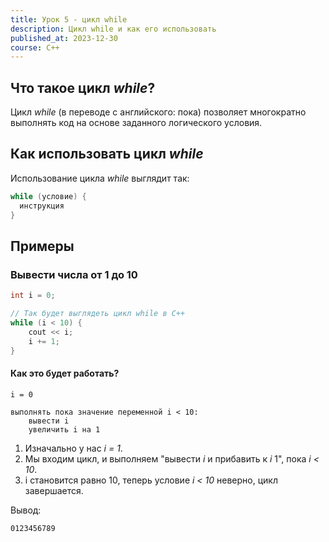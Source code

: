 ```yaml
---
title: Урок 5 - цикл while
description: Цикл while и как его использовать
published_at: 2023-12-30
course: C++
---
```


## Что такое цикл _while_?

Цикл _while_ (в переводе с английского: пока) позволяет многократно выполнять код на основе заданного логического условия.

## Как использовать цикл _while_

Использование цикла _while_ выглядит так:

```cpp
while (условие) {
  инструкция
}
```

## Примеры

### Вывести числа от 1 до 10

```cpp
int i = 0;

// Так будет выглядеть цикл while в C++
while (i < 10) {
    cout << i;
    i += 1;
}
```

#### Как это будет работать?

```
i = 0

выполнять пока значение переменной i < 10:
    вывести i
    увеличить i на 1
```

1. Изначально у нас _i = 1_.
2. Мы входим цикл, и выполняем "вывести _i_ и прибавить к _i_ 1", пока _i < 10_.
3. i становится равно 10, теперь условие _i < 10_ неверно, цикл завершается.

Вывод:

```
0123456789
```
